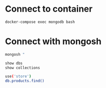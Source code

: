 # Connect to container

```sh
docker-compose exec mongodb bash
```

# Connect with mongosh

```sh
mongosh "
```

```sh
show dbs
show collections
```

```sh
use('store')
db.products.find()

```
